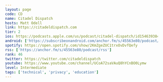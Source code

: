 ```yaml
---
layout: page
code: CD
name: Citadel Dispatch
hosts: Matt Odell
link: https://citadeldispatch.com
tier: 2
ios: https://podcasts.apple.com/us/podcast/citadel-dispatch/id1546393840
android: ['https://subscribeonandroid.com/anchor.fm/s/45563e80/podcast/rss']
spotify: https://open.spotify.com/show/2KmZgeZUC1trxOvDvfQefy
rss: ['https://anchor.fm/s/45563e80/podcast/rss']
rank: 46
twitter: https://twitter.com/citadeldispatch
youtube: https://www.youtube.com/channel/UCoA72saVAuQ8hYCnBO0Lymw
level: Intermediate
tags: ['technical', 'privacy', 'education']
---
```

